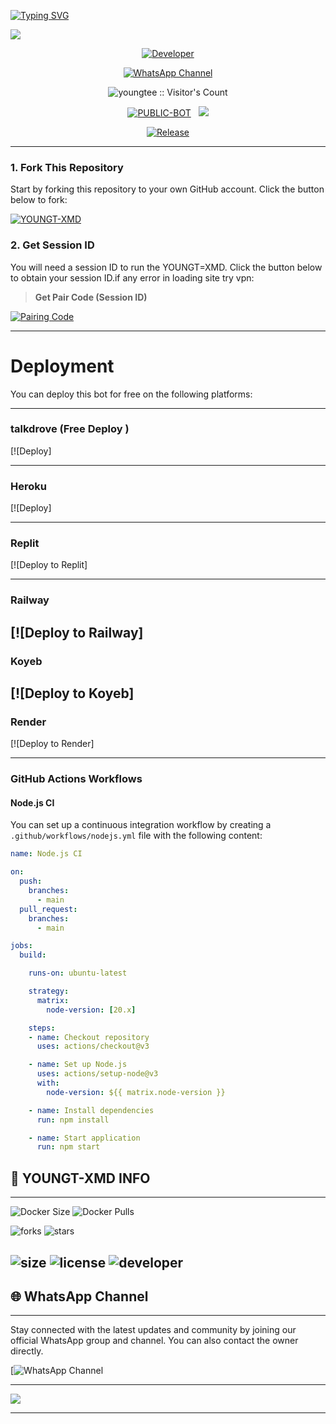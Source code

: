 <a href="https://git.io/typing-svg"><img src="https://readme-typing-svg.demolab.com?font=Black+Ops+One&size=100&pause=1000&color=B700FB&center=true&width=1000&height=200&lines=YOUNGT-XMD-V3.0.0" alt="Typing SVG" /></a>
  </p>
<a><img src='https://files.catbox.moe/izd8l0.jpeg'/></a>
<p align="center">
  <a href="https://github.com/Youngtee230"><img title="Developer" src="https://img.shields.io/badge/Author-Mr%20YOUNG TEE-FF7604.svg?style=big-square&logo=github" /></a>
</p>

<div align="center">
  
[![WhatsApp Channel](https://img.shields.io/badge/Join-WhatsApp%20Channel-FF00F8?style=big-square&logo=whatsapp)](https://whatsapp.com/channel/0029Vb9p514JkK797wMg5y2N)
</div>

 <p align="center"><img src="https://profile-counter.glitch.me/{YOUNGT-XMD}/count.svg" alt="youngtee :: Visitor's Count" old_src="https://profile-counter.glitch.me/{youngtee}/count.svg" /></p>


<p align="center">
<a href="https://github.com/Youngtee230/YOUNGT-XMD"><img title="PUBLIC-BOT" src="https://img.shields.io/static/v1?label=Language&message=English&style=square&color=darkpink"></a> &nbsp;
  <img src="https://komarev.com/ghpvc/?username=youngtee&label=VIEWS&style=square&color=blue" />
</p>
</p> 

<p align="center">
  <a href="https://github.com/Youngtee230/YOUNGT-XMD"><img title="Release" src="https://img.shields.io/badge/Release-%20v2.0.0-cyan.svg?style=for-the-badge&logo=appveyor" /></a>
</p>


***

### 1. Fork This Repository

Start by forking this repository to your own GitHub account. Click the button below to fork:

  <a href="https://github.com/Youngtee230/YOUNGT-XMD/fork"><img title="YOUNGT-XMD" src="https://img.shields.io/badge/FORK-YOUNGT,XMD-h?color=blue&style=for-the-badge&logo=stackshare"></a>
  
### 2. Get Session ID 

You will need a session ID to run the YOUNGT=XMD. Click the button below to obtain your session ID.if any error in loading site try vpn:

> **Get Pair Code (Session ID)**

<a href='https://laka-md-web.onrender.com' target="_blank">
  <img alt='Pairing Code' src='https://img.shields.io/badge/Get%20Pairing%20Code-0076D2?style=for-the-badge&logo=opencv&logoColor=black'/>
</a>
<br> 

---

# Deployment

You can deploy this bot for free on the following platforms:

---

### talkdrove (Free Deploy )  
[![Deploy]

---

###  Heroku
[![Deploy]

---

###  Replit
[![Deploy to Replit]

---


###  Railway
[![Deploy to Railway]
---

###  Koyeb
[![Deploy to Koyeb]
---


###  Render
[![Deploy to Render]

---


### GitHub Actions Workflows

#### Node.js CI

You can set up a continuous integration workflow by creating a `.github/workflows/nodejs.yml` file with the following content:

```yaml
name: Node.js CI

on:
  push:
    branches:
      - main
  pull_request:
    branches:
      - main

jobs:
  build:

    runs-on: ubuntu-latest

    strategy:
      matrix:
        node-version: [20.x]

    steps:
    - name: Checkout repository
      uses: actions/checkout@v3

    - name: Set up Node.js
      uses: actions/setup-node@v3
      with:
        node-version: ${{ matrix.node-version }}

    - name: Install dependencies
      run: npm install

    - name: Start application
      run: npm start
```



## 🔗 YOUNGT-XMD INFO

---

 

![Docker Size](https://img.shields.io/docker/image-size/Youngtee230/YOUNGT-XMD?style=flat&logo=docker&label=Docker+Size)
![Docker Pulls](https://img.shields.io/docker/pulls/Youngtee230/YOUNGT-XMD?style=flat&logo=docker&label=Docker+Pulls)

![forks](https://img.shields.io/github/forks/Youngtee230/YOUNGT-XMD?label=Forks&style=social)
![stars](https://img.shields.io/github/stars/Youngtee230/YOUNGT-XMD?style=social)

![size](https://img.shields.io/github/repo-size/lakaofc/laka-md?color=purple&label=Repo%20Size&style=plastic)
![license](https://img.shields.io/github/license/Youngtee230/YOUNGT-XMD?color=purple&label=License&style=plastic)
![developer](https://img.shields.io/static/v1?label=Author&message=Laka%20ofc&color=purple&style=plastic)
----

## 🌐 WhatsApp Channel 

---

Stay connected with the latest updates and community by joining our official WhatsApp group and channel. You can also contact the owner directly.

[![WhatsApp Channel](https://whatsapp.com/channel/0029Vb9p514JkK797wMg5y2N)

---


<a><img src='https://i.imgur.com/LyHic3i.gif'/></a>

---
